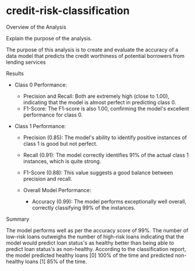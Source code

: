 # credit-risk-classification


Overview of the Analysis

Explain the purpose of the analysis. 

The purpose of this analysis is to create and evaluate the accuracy of a data model that predicts the credit worthiness of potential borrowers from lending services

Results

* Class 0 Performance:
    * Precision and Recall: Both are extremely high (close to 1.00), indicating that the model is almost perfect in predicting class 0.
    * F1-Score: The F1-score is also 1.00, confirming the model's excellent performance for class 0.

* Class 1 Performance:
    * Precision (0.85): The model's ability to identify positive instances of class 1 is good but not perfect.
    * Recall (0.91): The model correctly identifies 91% of the actual class 1 instances, which is quite strong.
    * F1-Score (0.88): This value suggests a good balance between precision and recall.
    
    * Overall Model Performance:
        * Accuracy (0.99): The model performs exceptionally well overall, correctly classifying 99% of the instances.
    
Summary


The model performs well as per the accuracy score of 99%. The number of low-risk loans outweighs the number of high-risk loans indicating that the model would predict loan status's as healthy better than being able to predict loan status's as non-healthy. According to the classification report, the model predicted healthy loans [0] 100% of the time and predicted non-healthy loans [1] 85% of the time.


